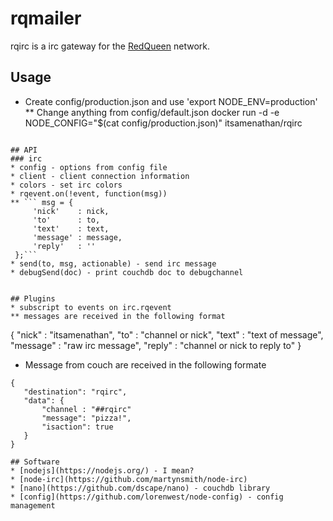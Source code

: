 # rqmailer
rqirc is a irc gateway for the [RedQueen](https://256.makerslocal.org/wiki/RQ) network.

## Usage
* Create config/production.json and use 'export NODE_ENV=production'
** Change anything from config/default.json
docker run -d -e NODE_CONFIG="$(cat config/production.json)" itsamenathan/rqirc
```

## API
### irc
* config - options from config file
* client - client connection information
* colors - set irc colors
* rqevent.on(!event, function(msg))
** ``` msg = {
     'nick'    : nick,
     'to'      : to,
     'text'    : text,
     'message' : message,
     'reply'   : ''
 };```
* send(to, msg, actionable) - send irc message
* debugSend(doc) - print couchdb doc to debugchannel
 

## Plugins
* subscript to events on irc.rqevent
** messages are received in the following format
```
{
  "nick" : "itsamenathan",
  "to"   : "channel or nick",
  "text" : "text of message",
  "message" : "raw irc message",
  "reply" : "channel or nick to reply to"
}
* Message from couch are received in the following formate
```
{
   "destination": "rqirc",
   "data": {
       "channel : "##rqirc"
       "message": "pizza!",
       "isaction": true
   }
}

## Software
* [nodejs](https://nodejs.org/) - I mean?
* [node-irc](https://github.com/martynsmith/node-irc)
* [nano](https://github.com/dscape/nano) - couchdb library
* [config](https://github.com/lorenwest/node-config) - config management
